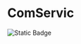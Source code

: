 # ComServic
![Static Badge](https://img.shields.io/badge/%D1%81%D0%B1%D0%BE%D1%80%D0%BA%D0%B0-%D0%BF%D0%B5%D1%80%D0%B5%D0%B4%D0%B0%D1%87%D0%B0-brightgreen)
